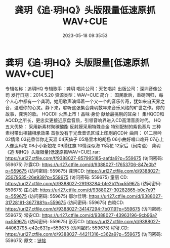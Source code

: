 ﻿---
title: 龚玥《追·玥HQ》头版限量低速原抓WAV+CUE
date: 2023-05-18 09:35:53
categories: 新碟专辑、稀有等精品
tags: 华语中文
---
# 龚玥《追·玥HQ》头版限量[低速原抓WAV+CUE]

专辑名称：追玥HQ
专辑歌手：龚玥
唱片公司：天艺唱片
出版公司：深圳音像公司
发行日期：2014.5.20
资源类型：WAV+CUE
简介：
国民歌后，重磅回归，每个人心中都有一个龚玥，她用歌声演绎着一个又一个的音乐传奇，犹如来自天界之音，温暖你的心灵。静下来，聆听这张集合龚玥数年来音乐风格的旷世之作。你的故事，龚玥的歌。
HQCDII 火热上市！品味·身份 献给最挑剔的耳朵！
集HQCD和AQCD之所长，更忠实更接近原盘音质，引领音响界进入CD高清音质时代。
HQ五大优势：
采用新素材聚碳酸酯
反射膜采用特殊合金
特别配制的紫色基片
三种素材带出相辅相承效果
首张没有于光盘音讯区域上印刷的CD片
曲目：
01二泉吟
02情缘
03花香伴你走天涯
04天仙子
05塔里木的胡杨
06小曲好唱口难开
07心上人像达玛花
08小小新娘花
09绣红旗
10情深似海
11荷花
12家后（闽南语）
龚玥《追·玥HQ》头版限量[低速原抓WAV+CUE].rar: https://url27.ctfile.com/f/9388027-857995185-aafda9?p=559675
(访问密码: 559675)
孙露CD: https://url27.ctfile.com/d/9388027-17653706-847e0b?p=559675
(访问密码: 559675)
龚玥CD: https://url27.ctfile.com/d/9388027-25079535-26e939?p=559675
(访问密码: 559675)
童丽 CD: https://url27.ctfile.com/d/9388027-29193284-bfe2b1?p=559675
(访问密码: 559675)
庄心妍: https://url27.ctfile.com/d/9388027-30282865-b0c7e9?p=559675
(访问密码: 559675)
鄂尔佳明: https://url27.ctfile.com/d/9388027-31728191-367788?p=559675
(访问密码: 559675)
白晓CD: https://url27.ctfile.com/d/9388027-34147294-7b0119?p=559675
(访问密码: 559675)
常安CD: https://url27.ctfile.com/d/9388027-43963196-9cb96a?p=559675
(访问密码: 559675)
彭芳CD: https://url27.ctfile.com/d/9388027-44063795-e42c63?p=559675
(访问密码: 559675)
程璧.CD: https://url27.ctfile.com/d/9388027-44211316-c362a9?p=559675
(访问密码: 559675)
原文：[链接](https://blog.sina.com.cn/s/blog_1647c7e76010311x9.html)